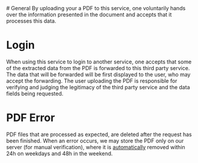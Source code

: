 <title>Terms | LoginAlsBurger.nl</title>
# General
By uploading your a PDF to this service, one voluntarily hands over the information
presented in the document and accepts that it processes this data.

# Login
When using this service to login to another service, one accepts that some of the extracted
data from the PDF is forwarded to this third party service.
The data that will be forwarded will be first displayed to the user, who may accept the forwarding.
The user uploading the PDF is responsible for verifying and judging the legitimacy of the
third party service and the data fields being requested.

# PDF Error
PDF files that are processed as expected, are deleted after the request has been finished.
When an error occurs, we may store the PDF only on our server (for manual verification),
where it is
[automatically](https://kubernetes.io/docs/concepts/workloads/controllers/cron-jobs/)
removed within 24h on weekdays and 48h in the weekend.

